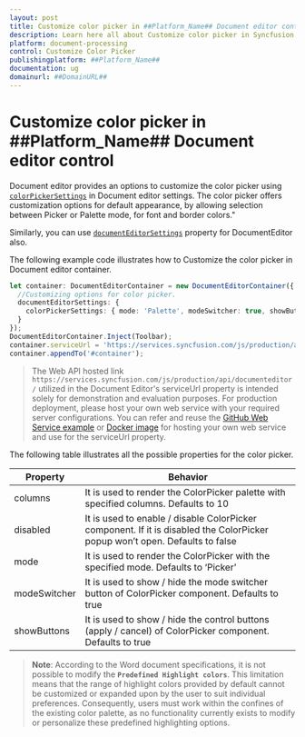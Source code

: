 ```yaml
---
layout: post
title: Customize color picker in ##Platform_Name## Document editor control | Syncfusion
description: Learn here all about Customize color picker in Syncfusion ##Platform_Name## Document editor control of Syncfusion Essential JS 2 and more.
platform: document-processing
control: Customize Color Picker 
publishingplatform: ##Platform_Name##
documentation: ug
domainurl: ##DomainURL##
---
```


# Customize color picker in ##Platform_Name## Document editor control

Document editor provides an options to customize the color picker using [`colorPickerSettings`](https://ej2.syncfusion.com/documentation/api/document-editor/documentEditorSettingsModel#colorpickersettings) in Document editor settings. The color picker offers customization options for default appearance, by allowing selection between Picker or Palette mode, for font and border colors."

Similarly, you can use [`documentEditorSettings`](https://ej2.syncfusion.com/documentation/api/document-editor#documenteditorsettings) property for DocumentEditor also.

The following example code illustrates how to Customize the color picker in Document editor container.

```ts
let container: DocumentEditorContainer = new DocumentEditorContainer({ enableToolbar: true,height: '590px',
  //Customizing options for color picker.
  documentEditorSettings: {
    colorPickerSettings: { mode: 'Palette', modeSwitcher: true, showButtons: true },
  }
});
DocumentEditorContainer.Inject(Toolbar);
container.serviceUrl = 'https://services.syncfusion.com/js/production/api/documenteditor/';
container.appendTo('#container');
```

> The Web API hosted link `https://services.syncfusion.com/js/production/api/documenteditor/` utilized in the Document Editor's serviceUrl property is intended solely for demonstration and evaluation purposes. For production deployment, please host your own web service with your required server configurations. You can refer and reuse the [GitHub Web Service example](https://github.com/SyncfusionExamples/EJ2-DocumentEditor-WebServices) or [Docker image](https://hub.docker.com/r/syncfusion/word-processor-server) for hosting your own web service and use for the serviceUrl property.

The following table illustrates all the possible properties for the color picker.

| Property | Behavior |
|---|---|
| columns | It is used to render the ColorPicker palette with specified columns. Defaults to 10 |
| disabled | It is used to enable / disable ColorPicker component. If it is disabled the ColorPicker popup won’t open. Defaults to false |
| mode | It is used to render the ColorPicker with the specified mode. Defaults to ‘Picker’ |
| modeSwitcher | It is used to show / hide the mode switcher button of ColorPicker component. Defaults to true |
| showButtons | It is used to show / hide the control buttons (apply / cancel) of ColorPicker component. Defaults to true |


>**Note**: According to the Word document specifications, it is not possible to modify the **`Predefined Highlight colors`**. This limitation means that the range of highlight colors provided by default cannot be customized or expanded upon by the user to suit individual preferences. Consequently, users must work within the confines of the existing color palette, as no functionality currently exists to modify or personalize these predefined highlighting options.